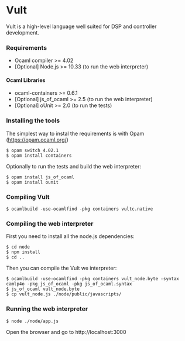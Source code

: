 Vult
====

Vult is a high-level language well suited for DSP and controller development.

### Requirements

- Ocaml compiler >= 4.02
- [Optional] Node.js >= 10.33 (to run the web interpreter)

#### Ocaml Libraries

- ocaml-containers >= 0.6.1
- [Optional] js_of_ocaml >= 2.5 (to run the web interpreter)
- [Optional] oUnit >= 2.0 (to run the tests)

### Installing the tools
 The simplest way to instal the requirements is with Opam (https://opam.ocaml.org/)
```
$ opam switch 4.02.1
$ opam install containers
```
Optionally to run the tests and build the web interpreter:
```
$ opam install js_of_ocaml
$ opam install ounit
```
### Compiling Vult
```
$ ocamlbuild -use-ocamlfind -pkg containers vultc.native
```

### Compiling the web interpreter

First you need to install all the node.js dependencies:
```
$ cd node
$ npm install
$ cd ..
```
Then you can compile the Vult we interpreter:
```
$ ocamlbuild -use-ocamlfind -pkg containers vult_node.byte -syntax camlp4o -pkg js_of_ocaml -pkg js_of_ocaml.syntax
$ js_of_ocaml vult_node.byte
$ cp vult_node.js ./node/public/javascripts/
```
### Running the web interpreter
```
$ node ./node/app.js
```
Open the browser and go to http://localhost:3000

